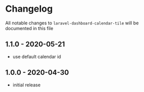 # Changelog

All notable changes to `laravel-dashboard-calendar-tile` will be documented in this file

## 1.1.0 - 2020-05-21

- use default calendar id

## 1.0.0 - 2020-04-30

- initial release
